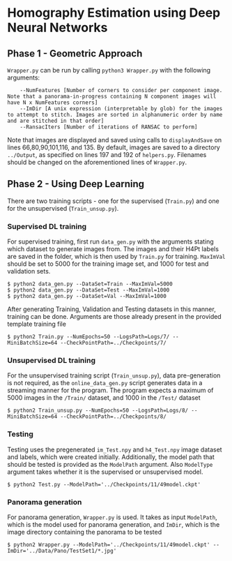 # Homography Estimation using Deep Neural Networks

## Phase 1 - Geometric Approach

`Wrapper.py` can be run by calling `python3 Wrapper.py` with the following arguments:

```
	--NumFeatures [Number of corners to consider per component image. Note that a panorama-in-progress containing N component images will have N x NumFeatures corners]
	--ImDir [A unix expression (interpretable by glob) for the images to attempt to stitch. Images are sorted in alphanumeric order by name and are stitched in that order]
	--RansacIters [Number of iterations of RANSAC to perform]
```

Note that images are displayed and saved using calls to `displayAndSave` on lines 66,80,90,101,116, and 135. By default, images are saved to a directory `../Output`, as specified on lines 197 and 192 of `helpers.py`. Filenames should be changed on the aforementioned lines of `Wrapper.py`.


## Phase 2 - Using Deep Learning

There are two training scripts - one for the supervised (`Train.py`) and one for the unsupervised (`Train_unsup.py`). 

### Supervised DL training

For supervised training, first run `data_gen.py` with the arguments stating which dataset to generate images from. The images and their H4Pt labels are saved in the folder, which is then used by `Train.py` for training. `MaxImVal` should be set to 5000 for the training image set, and 1000 for test and validation sets.

```
$ python2 data_gen.py --DataSet=Train --MaxImVal=5000
$ python2 data_gen.py --DataSet=Test --MaxImVal=1000
$ python2 data_gen.py --DataSet=Val --MaxImVal=1000
```

After generating Training, Validation and Testing datasets in this manner, training can be done. Arguments are those already present in the provided template training file

```
$ python2 Train.py --NumEpochs=50 --LogsPath=Logs/7/ --MiniBatchSize=64 --CheckPointPath=../Checkpoints/7/
```

### Unsupervised DL training

For the unsupervised training script (`Train_unsup.py`), data pre-generation is not required, as the `online_data_gen.py` script generates data in a streaming manner for the program. The program expects a maximum of 5000 images in the `/Train/` dataset, and 1000 in the `/Test/` dataset 

```
$ python2 Train_unsup.py --NumEpochs=50 --LogsPath=Logs/8/ --MiniBatchSize=64 --CheckPointPath=../Checkpoints/8/
```

### Testing

Testing uses the pregenerated `im_Test.npy` and `h4_Test.npy` image dataset and labels, which were created initially. Additionally, the model path that should be tested is provided as the `ModelPath` argument. Also `ModelType` argument takes whether it is the supervised or unsupervised model.

```
$ python2 Test.py --ModelPath='../Checkpoints/11/49model.ckpt'
```

### Panorama generation

For panorama generation, `Wrapper.py` is used. It takes as input `ModelPath`, which is the model used for panorama generation, and `ImDir`, which is the image directory containing the panorama to be tested

```
$ python2 Wrapper.py --ModelPath='../Checkpoints/11/49model.ckpt' --ImDir='../Data/Pano/TestSet1/*.jpg'
```

